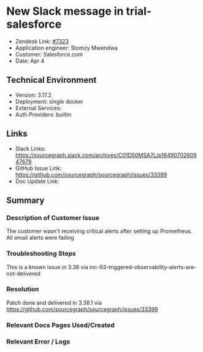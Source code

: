 # New Slack message in trial-salesforce <!-- Ticket Title  Hint: include keywords to make it searchable -->

- Zendesk Link: [#7323](https://sourcegraph.zendesk.com/agent/tickets/7323)
- Application engineer: Stomzy Mwendwa
- Customer: Salesforce.com <!-- Redact if this contains personally identifying information -->
- Date: Apr 4

<!-- Data populated from integration, speak to Ben Gordon or Michael Bali if not working -->
<!-- During Internal team trial, fill missing data manually (we are waiting for all data to sync) -->

## Technical Environment
- Version: 3.17.2​
- Deployment: single docker
- External Services:
- Auth Providers: builtin


## Links
<!-- Data for application engineer manual entry -->
- Slack Links: https://sourcegraph.slack.com/archives/C01D50MSA7L/p1649070260947679 
- GitHub Issue Link: https://github.com/sourcegraph/sourcegraph/issues/33399 
- Doc Update Link:

## Summary
### Description of Customer Issue
The customer wasn't receiving critical alerts after setting up Prometheus. All email alerts were failing
### Troubleshooting Steps
This is a known issue in 3.38 via inc-93-triggered-observability-alerts-are-not-delivered 
### Resolution
Patch done and delivered in 3.38.1 via https://github.com/sourcegraph/sourcegraph/issues/33399 
### Relevant Docs Pages Used/Created

### Relevant Error / Logs
<!-- Please redact keys, tokens, and personal identifying information -->
